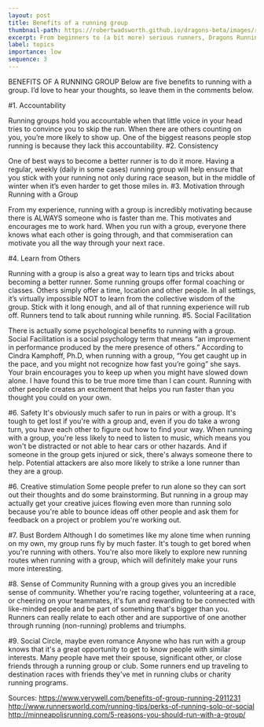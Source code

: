 ```yaml
---
layout: post
title: Benefits of a running group
thumbnail-path: https://robertwadsworth.github.io/dragons-beta/images/runnerNine.jpg
excerpt: From beginners to (a bit more) serious runners, Dragons Running club meets every Tuesday and Thursday at 6:30 pm at LA Fitness Brooklands (in the bar)
label: topics
importance: low
sequence: 3
---
```


BENEFITS OF A RUNNING GROUP
Below are five benefits to running with a group. I’d love to hear your thoughts, so leave them in the comments below.
 
 #1. Accountability

Running groups hold you accountable when that little voice in your head tries to convince you to skip the run. When there are others counting on you, you’re more likely to show up. One of the biggest reasons people stop running is because they lack this accountability.
#2. Consistency

One of best ways to become a better runner is to do it more. Having a regular, weekly (daily in some cases) running group will help ensure that you stick with your running not only during race season, but in the middle of winter when it’s even harder to get those miles in.
#3. Motivation through Running with a Group

From my experience, running with a group is incredibly motivating because there is ALWAYS someone who is faster than me. This motivates and encourages me to work hard. When you run with a group, everyone there knows what each other is going through, and that commiseration can motivate you all the way through your next race.

#4. Learn from Others

Running with a group is also a great way to learn tips and tricks about becoming a better runner. Some running groups offer formal coaching or classes. Others simply offer a time, location and other people. In all settings, it’s virtually impossible NOT to learn from the collective wisdom of the group. Stick with it long enough, and all of that running experience will rub off. Runners tend to talk about running while running.
#5. Social Facilitation

There is actually some psychological benefits to running with a group. Social Facilitation is a social psychology term that means “an improvement in performance produced by the mere presence of others.” According to Cindra Kamphoff, Ph.D, when running with a group, “You get caught up in the pace, and you might not recognize how fast you’re going” she says. Your brain encourages you to keep up when you might have slowed down alone. I have found this to be true more time than I can count.
Running with other people creates an excitement that helps you run faster than you thought you could on your own.

#6. Safety
It's obviously much safer to run in pairs or with a group. It's tough to get lost if you're with a group and, even if you do take a wrong turn, you have each other to figure out how to find your way. When running with a group, you're less likely to need to listen to music, which means you won't be distracted or not able to hear cars or other hazards. And if someone in the group gets injured or sick, there's always someone there to help. Potential attackers are also more likely to strike a lone runner than they are a group.

#6. Creative stimulation
Some people prefer to run alone so they can sort out their thoughts and do some brainstorming. But running in a group may actually get your creative juices flowing even more than running solo because you're able to bounce ideas off other people and ask them for feedback on a project or problem you're working out.

#7. Bust Bordem
Although I do sometimes like my alone time when running on my own, my group runs fly by much faster. It's tough to get bored when you're running with others. You're also more likely to explore new running routes when running with a group, which will definitely make your runs more interesting.

#8. Sense of Community
Running with a group gives you an incredible sense of community. Whether you're racing together, volunteering at a race, or cheering on your teammates, it's fun and rewarding to be connected with like-minded people and be part of something that's bigger than you. Runners can really relate to each other and are supportive of one another through running (non-running) problems and triumphs.

#9. Social Circle, maybe even romance
Anyone who has run with a group knows that it's a great opportunity to get to know people with similar interests. Many people have met their spouse, significant other, or close friends through a running group or club.  Some runners end up traveling to destination races with friends they've met in running clubs or charity running programs.

Sources:
https://www.verywell.com/benefits-of-group-running-2911231
http://www.runnersworld.com/running-tips/perks-of-running-solo-or-social
http://minneapolisrunning.com/5-reasons-you-should-run-with-a-group/
